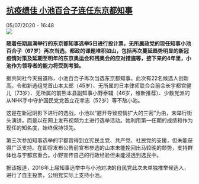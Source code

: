 <!--1593960999000-->
[抗疫绩佳 小池百合子连任东京都知事](http://www.rfi.fr//cn/%E6%94%BF%E6%B2%BB/20200705-%E6%8A%97%E7%96%AB%E7%BB%A9%E4%BD%B3-%E5%B0%8F%E6%B1%A0%E7%99%BE%E5%90%88%E5%AD%90%E8%BF%9E%E4%BB%BB%E4%B8%9C%E4%BA%AC%E9%83%BD%E7%9F%A5%E4%BA%8B)
------

<div>05/07/2020 - 16:48</div><img src="https://s.rfi.fr/media/display/8d3284c4-bece-11ea-943c-005056a964fe/w:310/p:16x9/xc-1.jpg"><p><strong>随着任期届满举行的东京都知事选举5日进行投计票，无所属政党的现任知事小池百合子（67岁）再次当选。都政的课题堆积如山，包括再次蔓延趋势明显的新冠疫情对策及延期至明年的东京奥运会和残奥会的应对措施等，接下来的4年里，小池作为领导者的能力将受到考验。</strong></p><div class="t-content__body u-clearfix"><div class="m-interstitial"></div><p>据共同社今天报道称，小池百合子再次当选东京都知事。此次有22名候选人创新高。令和新选组党首山本太郎（45岁）、无所属的日本律师联合会前会长宇都宫健儿（73岁）、无所属的前熊本县副知事小野泰辅（46岁，维新推荐）、少数党派的从NHK手中守护国民党党首立花孝志（52岁）等不敌小池。</p><p>这是在新冠阴影下进行的选战。小池以“避开导致疫情扩大的三密”为由，未举行街头演讲，而是以在网上发布视频为主进行选举活动。她利用第一任期的成绩和作为现任的知名度，始终保持领先。</p><p>第三次参加知事选举的宇都宫得到立宪民主党、共产党、社民党的支援，但未能获得广泛支持。在即将发布公告前宣布参选的山本未能挽回出马较晚的颓势，支持群体也与宇都宫重合。小野宣传自己的行政经验但未能浸透到选民中。</p><p>据该报道，2016年上届知事选举中与小池对决的自民党此次未单独推举候选人，进行了自主投票，公明党实际上支持小池。</p><div class="o-self-promo o-self-promo--nl o-self-promo--hidden" data-selfpromo-newsletter></div><div class="o-self-promo o-self-promo--app o-self-promo--hidden" data-selfpromo-app></div></div>
